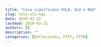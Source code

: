 ```yaml
---
title: "Cosa significano VULA, SLU e NGA"
slug: vula-slu-nga
date: 2019-03-22
lastmod: 2019-03-22
authors: []
description: ""
categories: [Definizioni, FTTC, FTTH]
---
```


